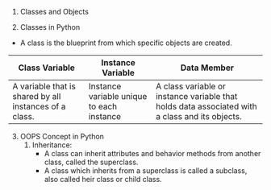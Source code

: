 1. Classes and Objects

2. Classes in Python
  * A class is the blueprint from which specific objects are created.
     
| Class Variable | Instance Variable | Data Member |
| ----- | ----- | ----- |
| A variable that is shared by all instances of a class. | Instance variable unique to each instance | A class variable or instance variable that holds data associated with a class and its objects. |

3. OOPS Concept in Python
   1. Inheritance:
       * A class can inherit attributes and behavior methods from another class, called the superclass.
       * A class which inherits from a superclass is called a subclass, also called heir class or child class.
      
